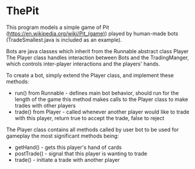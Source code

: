 # ThePit
This program models a simple game of Pit (https://en.wikipedia.org/wiki/Pit_(game))
played by human-made bots (TradeSmallest.java is included as an example).

Bots are java classes which inherit from the Runnable abstract class Player
The Player class handles interaction between Bots and the TradingManger, which controls
inter-player interactions and the players' hands.

To create a bot, simply extend the Player class, and implement these methods:
* run() from Runnable - defines main bot behavior, should run for the length of the game
this method makes calls to the Player class to make trades with other players
* trade() from Player - called whenever another player would like to trade with this
player, return true to accept the trade, false to reject

The Player class contains all methods called by user bot to be used for gameplay
the most significant methods being:
* getHand() - gets this player's hand of cards
* postTrade() - signal that this player is wanting to trade
* trade() - initiate a trade with another player
